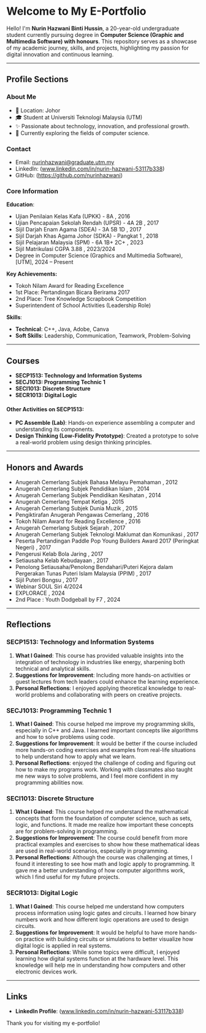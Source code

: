 # **Welcome to My E-Portfolio**

Hello! I'm **Nurin Hazwani Binti Hussin**, a 20-year-old undergraduate student currently pursuing degree in **Computer Science (Graphic and Multimedia Software) with honours**. This repository serves as a showcase of my academic journey, skills, and projects, highlighting my passion for digital innovation and continuous learning.

---

## **Profile Sections**

### **About Me**
- 📍 Location: Johor
- 🎓 Student at Universiti Teknologi Malaysia (UTM)
- ✨ Passionate about technology, innovation, and professional growth.
- 🌱 Currently exploring the fields of computer science.

### **Contact**
- Email: nurinhazwani@graduate.utm.my
- LinkedIn: (www.linkedin.com/in/nurin-hazwani-53117b338)
- GitHub: (https://github.com/nurinhazwani)

### **Core Information**
 **Education**: 
- Ujian Penilaian Kelas Kafa (UPKK) - 8A , 2016
- Ujian Pencapaian Sekolah Rendah (UPSR) - 4A 2B , 2017
- Sijil Darjah Enam Agama (SDEA) - 3A 5B 1D , 2017
- Sijil Darjah Khas Agama Johor (SDKA) - Pangkat 1 , 2018
- Sijil Pelajaran Malaysia (SPM) - 6A 1B+ 2C+ , 2023
- Sijil Matrikulasi CGPA 3.88 , 2023/2024
- Degree in Computer Science (Graphics and Multimedia Software), [UTM], 2024 – Present

**Key Achievements:**
- Tokoh Nilam Award for Reading Excellence
- 1st Place: Pertandingan Bicara Berirama 2017
- 2nd Place: Tree Knowledge Scrapbook Competition
- Superintendent of School Activities (Leadership Role)

**Skills**:
  - **Technical**: C++, Java, Adobe, Canva
  - **Soft Skills**: Leadership, Communication, Teamwork, Problem-Solving

---   

## **Courses**

- **SECP1513: Technology and Information Systems**
- **SECJ1013: Programming Technic 1**
- **SECI1013: Discrete Structure**
- **SECR1013: Digital Logic**

#### Other Activities on SECP1513:
- **PC Assemble (Lab)**: Hands-on experience assembling a computer and understanding its components.
- **Design Thinking (Low-Fidelity Prototype)**: Created a prototype to solve a real-world problem using design thinking principles.

---

## **Honors and Awards**
- Anugerah Cemerlang Subjek Bahasa Melayu Pemahaman , 2012
- Anugerah Cemerlang Subjek Pendidikan Islam , 2014
- Anugerah Cemerlang Subjek Pendidikan Kesihatan , 2014
- Anugerah Cemerlang Tempat Ketiga , 2015
- Anugerah Cemerlang Subjek Dunia Muzik , 2015
- Pengiktirafan Anugerah Pengawas Cemerlang , 2016
- Tokoh Nilam Award for Reading Excellence , 2016
- Anugerah Cemerlang Subjek Sejarah , 2017
- Anugerah Cemerlang Subjek Teknologi Maklumat dan Komunikasi , 2017
- Peserta Pertandingan Paddle Pop Young Builders Award 2017 (Peringkat Negeri) , 2017
- Pengerusi Kelab Bola Jaring , 2017
- Setiausaha Kelab Kebudayaan , 2017
- Penolong Setiausaha/Penolong Bendahari/Puteri Kejora dalam Pergerakan Tunas Puteri Islam Malaysia (PPIM) , 2017
- Sijil Puteri Bongsu , 2017
- Webinar SOUL Siri 4/2024 
- EXPLORACE , 2024
- 2nd Place : Youth Dodgeball by F7 , 2024


---

## **Reflections**

### **SECP1513: Technology and Information Systems**
1. **What I Gained**: This course has provided valuable insights into the integration of technology in industries like energy, sharpening both technical and analytical skills.
2. **Suggestions for Improvement**: Including more hands-on activities or guest lectures from tech leaders could enhance the learning experience.
3. **Personal Reflections**: I enjoyed applying theoretical knowledge to real-world problems and collaborating with peers on creative projects.

### **SECJ1013: Programming Technic 1**
1. **What I Gained**: This course helped me improve my programming skills, especially in C++ and Java. I learned important concepts like algorithms and how to solve problems using code.
2. **Suggestions for Improvement**: It would be better if the course included more hands-on coding exercises and examples from real-life situations to help understand how to apply what we learn.
3. **Personal Reflections**: enjoyed the challenge of coding and figuring out how to make my programs work. Working with classmates also taught me new ways to solve problems, and I feel more confident in my programming abilities now.

### **SECI1013: Discrete Structure**
1. **What I Gained**:  This course helped me understand the mathematical concepts that form the foundation of computer science, such as sets, logic, and functions. It made me realize how important these concepts are for problem-solving in programming.
2. **Suggestions for Improvement**:  The course could benefit from more practical examples and exercises to show how these mathematical ideas are used in real-world scenarios, especially in programming.
3. **Personal Reflections**: Although the course was challenging at times, I found it interesting to see how math and logic apply to programming. It gave me a better understanding of how computer algorithms work, which I find useful for my future projects.

### **SECR1013: Digital Logic**
1. **What I Gained**: This course helped me understand how computers process information using logic gates and circuits. I learned how binary numbers work and how different logic operations are used to design circuits.
2. **Suggestions for Improvement**: It would be helpful to have more hands-on practice with building circuits or simulations to better visualize how digital logic is applied in real systems.
3. **Personal Reflections**: While some topics were difficult, I enjoyed learning how digital systems function at the hardware level. This knowledge will help me in understanding how computers and other electronic devices work.

---


## **Links**
- **LinkedIn Profile**: (www.linkedin.com/in/nurin-hazwani-53117b338)

Thank you for visiting my e-portfolio!
